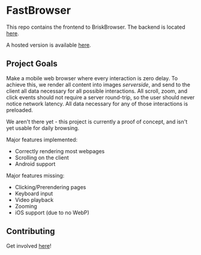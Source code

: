 # FastBrowser

This repo contains the frontend to BriskBrowser.  The backend is located [here](https://github.com/BriskBrowser/chromium).

A hosted version is available [here](https://briskbrowser.omattos.com).

## Project Goals

Make a mobile web browser where every interaction is zero delay.   To achieve this, we render all content into images *serverside*, and send to the client all data necessary for all possible interactions.   All scroll, zoom, and click events should not require a server round-trip, so the user should never notice network latency.  All data necessary for any of those interactions is preloaded.

We aren't there yet - this project is currently a proof of concept, and isn't yet usable for daily browsing.

Major features implemented:

 * Correctly rendering most webpages
 * Scrolling on the client
 * Android support

Major features missing:

 * Clicking/Prerendering pages
 * Keyboard input
 * Video playback
 * Zooming
 * iOS support (due to no WebP)

## Contributing

Get involved [here](docs/contributing.md)!

